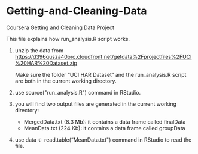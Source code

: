 # Getting-and-Cleaning-Data
Coursera Getting and Cleaning Data Project


This file explains how run_analysis.R script works.

1. unzip the data from https://d396qusza40orc.cloudfront.net/getdata%2Fprojectfiles%2FUCI%20HAR%20Dataset.zip

   Make sure the folder “UCI HAR Dataset“ and the run_analysis.R script are both in the current working directory.

2. use source("run_analysis.R") command in RStudio.

3. you will find two output files are generated in the current working directory:
   - MergedData.txt (8.3 Mb): it contains a data frame called finalData
   - MeanData.txt (224 Kb): it contains a data frame called groupData

4. use data <- read.table(“MeanData.txt") command in RStudio to read the file. 
